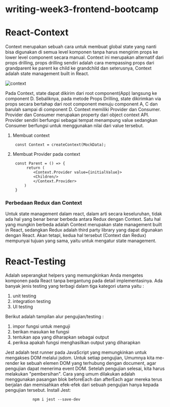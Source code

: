 # writing-week3-frontend-bootcamp

# React-Context

Context merupakan sebuah cara untuk membuat global state yang nanti bisa digunakan di semua level komponen tanpa harus mengirim props ke lower level component secara manual. Context ini merupakan alternatif dari props drilling, props drilling sendiri adalah cara mempassing props dari grandparent ke parent ke child ke grandchild dan seterusnya, Context adalah state management built in React.

![context](https://storage.googleapis.com/kotakode-prod-public/images/cfe2535c-4002-49d7-8f9f-3a8921a0f0a4-Context-API-vs-Props-Drilling.png)

Pada Context, state dapat dikirim dari root component(App) langsung ke component D. Sebaliknya, pada metode Props Drilling, state dikirimkan via props secara bertahap dari root component menuju component A, C dan barulah sampai di component D. Context memiliki Provider dan Consumer. Provider dan Consumer merupakan property dari object context API. Provider sendiri berfungsi sebagai tempat menampung value sedangkan Consumer berfungsi untuk menggunakan nilai dari value tersebut.
1. Membuat context

        const Context = createContext(MockData);

2. Membuat Provider pada context

        const Parent = () => {
             return (
                <Context.Provider value={initialValue}>
                <Children/>
                </Context.Provider>
            )
        }


### Perbedaan Redux dan Context

Untuk state management dalam react, dalam arti secara keseluruhan, tidak ada hal yang benar benar berbeda antara Redux dengan Context. Satu hal yang mungkin berbeda adalah Context merupakan state management built in React, sedangkan Redux adalah third party library yang dapat digunakan dengan React. Akan tetapi, kedua hal tersebut (Context dan Redux) mempunyai tujuan yang sama, yaitu untuk mengatur state management. 

# React-Testing

Adalah seperangkat helpers yang memungkinkan Anda mengetes komponen pada React tanpa bergantung pada detail implementasinya. Ada banyak jenis testing yang terbagi dalam tiga kategori utama yaitu :

1. unit testing
2. integration testing
3. UI testing

Berikut adalah tampilan alur pengujian/testing :

1. impor fungsi untuk menguji
2. berikan masukan ke fungsi
3. tentukan apa yang diharapkan sebagai output
4. periksa apakah fungsi menghasilkan output yang diharapkan

Jest adalah test runner pada JavaScript yang memungkinkan untuk mengakses DOM melalui jsdom. Untuk setiap pengujian, Umumnya kita me-render ke sebuah elemen DOM yang terhubung dengan document, agar pengujian dapat menerima event DOM. Setelah pengujian selesai, kita harus melakukan "pembersihan". Cara yang umum dilakukan adalah menggunakan pasangan blok beforeEach dan afterEach agar mereka terus berjalan dan memisahkan efek-efek dari sebuah pengujian hanya kepada pengujian tersebut. Install Jest:


                npm i jest --save-dev
                
                

